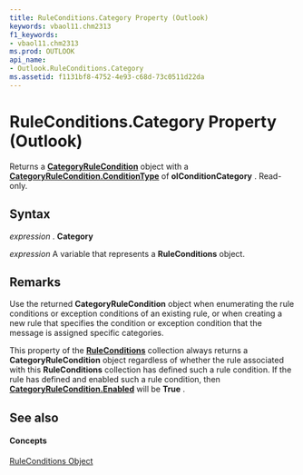 ```yaml
---
title: RuleConditions.Category Property (Outlook)
keywords: vbaol11.chm2313
f1_keywords:
- vbaol11.chm2313
ms.prod: OUTLOOK
api_name:
- Outlook.RuleConditions.Category
ms.assetid: f1131bf8-4752-4e93-c68d-73c0511d22da
---
```



# RuleConditions.Category Property (Outlook)

Returns a  **[CategoryRuleCondition](categoryrulecondition-object-outlook.md)** object with a **[CategoryRuleCondition.ConditionType](categoryrulecondition-conditiontype-property-outlook.md)** of **olConditionCategory** . Read-only.


## Syntax

 _expression_ . **Category**

 _expression_ A variable that represents a **RuleConditions** object.


## Remarks

Use the returned  **CategoryRuleCondition** object when enumerating the rule conditions or exception conditions of an existing rule, or when creating a new rule that specifies the condition or exception condition that the message is assigned specific categories.

This property of the  **[RuleConditions](ruleconditions-object-outlook.md)** collection always returns a **CategoryRuleCondition** object regardless of whether the rule associated with this **RuleConditions** collection has defined such a rule condition. If the rule has defined and enabled such a rule condition, then **[CategoryRuleCondition.Enabled](categoryrulecondition-enabled-property-outlook.md)** will be **True** .


## See also


#### Concepts


[RuleConditions Object](ruleconditions-object-outlook.md)

